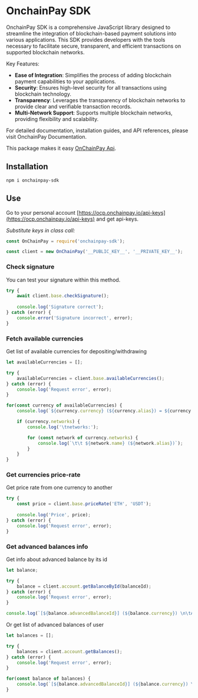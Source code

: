 # OnchainPay SDK

OnchainPay SDK is a comprehensive JavaScript library designed to streamline the integration of blockchain-based payment solutions into various applications. This SDK provides developers with the tools necessary to facilitate secure, transparent, and efficient transactions on supported blockchain networks.

Key Features:

- **Ease of Integration**: Simplifies the process of adding blockchain payment capabilities to your applications.
- **Security**: Ensures high-level security for all transactions using blockchain technology.
- **Transparency**: Leverages the transparency of blockchain networks to provide clear and verifiable transaction records.
- **Multi-Network Support**: Supports multiple blockchain networks, providing flexibility and scalability.

For detailed documentation, installation guides, and API references, please visit OnchainPay Documentation.

This package makes it easy [OnChainPay Api](https://docs.onchainpay.io/).

## Installation

`npm i onchainpay-sdk`

## Use

Go to your personal account
[https://ocp.onchainpay.io/api-keys](https://ocp.onchainpay.io/api-keys)
and get api-keys.

*Substitute keys in class call:*

```js
const OnChainPay = require('onchainpay-sdk');

const client = new OnChainPay('__PUBLIC_KEY__', '__PRIVATE_KEY__');
```

### Check signature

You can test your signature within this method.

```js
try {
    await client.base.checkSignature();
    
    console.log('Signature correct');
} catch (error) {
    console.error('Signature incorrect', error);
}
```

### Fetch available currencies

Get list of available currencies for depositing/withdrawing

```js
let availableCurrencies = [];

try {
    availableCurrencies = client.base.availableCurrencies();
} catch (error) {
    console.log('Request error', error);
}

for(const currency of availableCurrencies) {
    console.log(`${currency.currency} (${currency.alias}) = ${currency.priceUSD}`);

    if (currency.networks) {
        console.log('\tnetworks:');

        for (const network of currency.networks) {
            console.log(`\t\t ${network.name} (${network.alias})`);
        }
    }
}
```

### Get currencies price-rate

Get price rate from one currency to another


```js
try {
    const price = client.base.priceRate('ETH', 'USDT');
    
    console.log('Price', price);
} catch (error) {
    console.log('Request error', error);
}
```

### Get advanced balances info

Get info about advanced balance by its id

```js
let balance;

try {
    balance = client.account.getBalanceById(balanceId);
} catch (error) {
    console.log('Request error', error);
}

console.log(`[${balance.advancedBalanceId}] (${balance.currency}) \n\tAvalable for deposit: ${balance.availableCurrenciesForDeposit.join(', ')}`);
```

Or get list of advanced balances of user

```js
let balances = [];

try {
    balances = client.account.getBalances();
} catch (error) {
    console.log('Request error', error);
}

for(const balance of balances) {
    console.log(`[${balance.advancedBalanceId}] (${balance.currency}) \n\tAvalable for deposit: ${balance.availableCurrenciesForDeposit.join(', ')}`);
}
```
